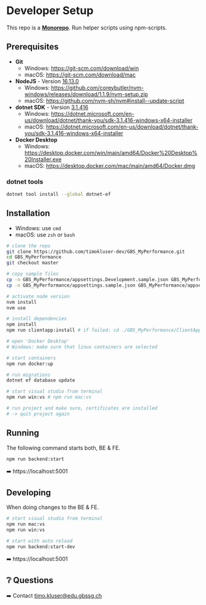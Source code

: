 # Developer Setup

This repo is a [**Monorepo**](https://www.atlassian.com/git/tutorials/monorepos).
Run helper scripts using npm-scripts.

## Prerequisites

- **Git**
  - Windows: https://git-scm.com/download/win
  - macOS: https://git-scm.com/download/mac
- **NodeJS** - Version [16.13.0](.nvmrc)
  - Windows: https://github.com/coreybutler/nvm-windows/releases/download/1.1.9/nvm-setup.zip
  - macOS: https://github.com/nvm-sh/nvm#install--update-script
- **dotnet SDK** - Version [3.1.416](global.json)
  - Windows: https://dotnet.microsoft.com/en-us/download/dotnet/thank-you/sdk-3.1.416-windows-x64-installer
  - macOS: https://dotnet.microsoft.com/en-us/download/dotnet/thank-you/sdk-3.1.416-windows-x64-installer
- **Docker Desktop**
  - Windows: https://desktop.docker.com/win/main/amd64/Docker%20Desktop%20Installer.exe
  - macOS: https://desktop.docker.com/mac/main/amd64/Docker.dmg

### dotnet tools

```bash
dotnet tool install --global dotnet-ef
```

## Installation

- Windows: use `cmd`
- macOS: use `zsh` or `bash`

```bash
# clone the repo
git clone https://github.com/timokluser-dev/GBS_MyPerformance.git
cd GBS_MyPerformance
git checkout master

# copy sample files
cp -n GBS_MyPerformance/appsettings.Development.sample.json GBS_MyPerformance/appsettings.Development.json
cp -n GBS_MyPerformance/appsettings.sample.json GBS_MyPerformance/appsettings.json

# activate node version
nvm install
nvm use

# install dependencies
npm install
npm run clientapp:install # if failed: cd ./GBS_MyPerformance/ClientApp && npm install

# open 'Docker Desktop'
# Windows: make sure that linux containers are selected

# start containers
npm run docker:up

# run migrations
dotnet ef database update

# start visual studio from terminal
npm run win:vs # npm run mac:vs

# run project and make sure, certificates are installed
# -> quit project again
```

## Running

The following command starts both, BE & FE.

```bash
npm run backend:start
```

:arrow_right: https://localhost:5001

## Developing

When doing changes to the BE & FE.

```bash
# start visual studio from terminal
npm run mac:vs
npm run win:vs

# start with auto reload
npm run backend:start-dev
```

:arrow_right: https://localhost:5001

## ❔ Questions

:arrow_right: Contact [timo.kluser@edu.gbssg.ch](https://teams.microsoft.com/l/chat/0/0?users=timo.kluser@edu.gbssg.ch)
